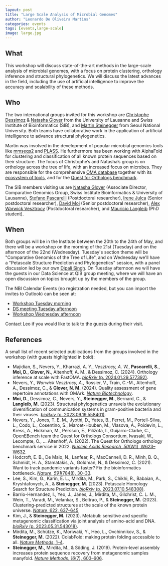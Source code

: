 ```yaml
---
layout: post
title: "Large Scale Analysis of Microbial Genomes"
author: "Leonardo De Oliveira Martins"
categories: events
tags: [events,large-scale]
image: large.jpg
---
```


## What
This workshop will discuss state-of-the-art methods in the large-scale analysis of microbial genomes, with a focus on protein clustering, orthology inference and structural phylogenetics.
We will discuss the latest advances in the field, including the use of artificial intelligence to improve the accuracy and scalability of these methods.

## Who
The two international groups invited for this workshop are [Christophe Dessimoz](https://orcid.org/0000-0002-2170-853X) & [Natasha Glover](https://orcid.org/0000-0003-1811-4340) 
from the University of Lausanne and Swiss Institute of Bioinformatics (SIB), and [Martin Steinegger](https://orcid.org/0000-0001-8781-9753) from Seoul National University. 
Both teams have collaborative work in the application of artificial intelligence to advance structural phylogenetics. 

Martin was involved in the development of popular microbial genomics tools like [mmseqs2](https://github.com/soedinglab/MMseqs2) and [PLASS](https://github.com/soedinglab/plass). 
He furthermore has been working with AlphaFold for clustering and classification of all known protein sequences based on their structure.
The focus of Christophe’s and Natasha’s group is on orthology across the tree of life, with an increased focus on microbes. 
They are responsible for the comprehensive [OMA database](https://omabrowser.org/oma/home/) together with its [ecosystem of tools](https://omabrowser.org/oma/tools/), 
and for the [Quest for Orthologs benchmark](https://questfororthologs.org/). 

The SIB members visiting us are [Natasha Glover](https://scholar.google.com/citations?hl=en&user=_TwFg1QAAAAJ)
(Associate Director, Comparative Genomics Group, Swiss Institute Bioinformatics & University of Lausanne), 
[Stefano Pascarelli](https://scholar.google.com/citations?hl=en&user=UU4EztcAAAAJ) (Postdoctoral researcher), 
[Irene Julca](https://scholar.google.com/citations?hl=en&user=ruCrGm0AAAAJ) (Senior postdoctoral researcher),
[David Moi](https://scholar.google.com/citations?hl=en&user=XgOh39oAAAAJ) (Senior postdoctoral researcher), 
[Alex Warwick Vesztrocy](https://scholar.google.co.uk/citations?user=22MWmmgAAAAJ&hl=en) (Postdoctoral researcher),
and [Mauricio Langleib](https://scholar.google.com/citations?hl=en&user=v0M39e0AAAAJ) (PhD student).

## When 
Both groups will be in the Institute between the 20th to the 24th of May, and there will be a workshop on the morning of the
21st (Tuesday) and on the afternoon of the 22nd (Wednesday). 
Tuesday's section theme will be "Comparative Genomics of the Tree of Life", and on Wednesday we'll have a "Petascale Structure Prediction and Phylogenetics" session, 
with a panel discussion led by our own [Dipali Singh](https://quadram.ac.uk/people/dipali-singh/). 
On Tuesday afternoon we will have the guests in our Data Science at QIB group meeting, where we will have an open discussion on topics brought up by the members of the group.

The NBI Calendar Events (no registration needed, but you can import the invites to Outlook) can be seen at:

* [Workshop Tuesday morning](https://intranet.nbi.ac.uk/infoserv/cgi-bin/calendar/default.asp?id=66310)
* [DS meeting Tuesday afternoon](https://intranet.nbi.ac.uk/infoserv/cgi-bin/calendar/default.asp?id=66313)
* [Workshop Wednesday afternoon](https://intranet.nbi.ac.uk/infoserv/cgi-bin/calendar/default.asp?id=66311)

Contact Leo if you would like to talk to the guests during their visit.

## References 
A small list of recent selected publications from the groups involved in the workshop (with guests highlighted in bold):
 
* Majidian, S., Nevers, Y., Kharrazi, A. Y., *Vesztrocy, A. W.*, **Pascarelli, S.**, **Moi, D.**, **Glover, N.**, Altenhoff, A. M., & Dessimoz, C. (2024). Orthology inference at scale with FastOMA. [_bioRxiv_ (p. 2024.01.29.577392)](https://doi.org/10.1101/2024.01.29.577392).
*  Nevers, Y., *Warwick Vesztrocy, A.*, Rossier, V., Train, C.-M., Altenhoff, A., Dessimoz, C., & **Glover, N. M.** (2024). Quality assessment of gene repertoire annotations with OMArk. [_Nature Biotechnology_](https://doi.org/10.1038/s41587-024-02147-w).
* **Moi, D.**, Dessimoz, C., Nevers, Y., **Steinegger, M.**, Bernard, C., & **Langleib, M.** (2023). Structural phylogenetics unravels the evolutionary diversification of communication systems in gram-positive bacteria and their viruses. [_bioRxiv_ (p. 2023.09.19.558401)](https://doi.org/10.1101/2023.09.19.558401).
* Nevers, Y., Jones, T. E. M., Jyothi, D., Yates, B., Ferret, M., Portell-Silva, L., Codo, L., Cosentino, S., Marcet-Houben, M., Vlasova, A., Poidevin, L., Kress, A., Hickman, M., Persson, E., Piližota, I., Guijarro-Clarke, C., OpenEBench team the Quest for Orthologs Consortium, Iwasaki, W., Lecompte, O., … Altenhoff, A. (2022). The Quest for Orthologs orthology benchmark service in 2022. [_Nucleic Acids Research_, _50_(W1), W623–W632](http://dx.doi.org/10.1093/nar/gkac330).
* Hodcroft, E. B., De Maio, N., Lanfear, R., MacCannell, D. R., Minh, B. Q., Schmidt, H. A., Stamatakis, A., Goldman, N., & Dessimoz, C. (2021). Want to track pandemic variants faster? Fix the bioinformatics bottleneck. [_Nature_, _591_(7848), 30–33](http://dx.doi.org/10.1038/d41586-021-00525-x).
* Lee, S., Kim, G., Karin, E. L., Mirdita, M., Park, S., Chikhi, R., Babaian, A., Kryshtafovych, A., & **Steinegger, M.** (2023). Petascale Homology Search for Structure Prediction. [_bioRxiv_ (p. 2023.07.10.548308)](https://doi.org/10.1101/2023.07.10.548308).
* Barrio-Hernandez, I., Yeo, J., Jänes, J., Mirdita, M., Gilchrist, C. L. M., Wein, T., Varadi, M., Velankar, S., Beltrao, P., & **Steinegger, M.** (2023). Clustering-predicted structures at the scale of the known protein universe. [_Nature_, 622, 637–645](https://doi.org/10.1038/s41586-023-06510-w)
* Kim, J., & **Steinegger, M.** (2023). Metabuli: sensitive and specific metagenomic classification via joint analysis of amino-acid and DNA. [_bioRxiv_ (p. 2023.05.31.543018)](https://doi.org/10.1101/2023.05.31.543018).
* Mirdita, M., Schütze, K., Moriwaki, Y., Heo, L., Ovchinnikov, S., & **Steinegger, M.** (2022). ColabFold: making protein folding accessible to all. [_Nature Methods_, 1–4](http://dx.doi.org/10.1038/s41592-022-01488-1).
* **Steinegger, M.**, Mirdita, M., & Söding, J. (2019). Protein-level assembly increases protein sequence recovery from metagenomic samples manyfold. [_Nature Methods_, _16_(7), 603–606](http://dx.doi.org/10.1038/s41592-019-0437-4).
